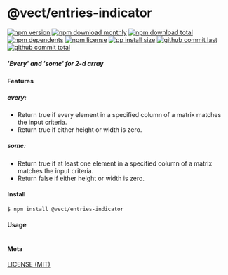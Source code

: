 # @vect/entries-indicator

[![npm version][badge-npm-version]][url-npm]
[![npm download monthly][badge-npm-download-monthly]][url-npm]
[![npm download total][badge-npm-download-total]][url-npm]
[![npm dependents][badge-npm-dependents]][url-github]
[![npm license][badge-npm-license]][url-npm]
[![pp install size][badge-pp-install-size]][url-pp]
[![github commit last][badge-github-last-commit]][url-github]
[![github commit total][badge-github-commit-count]][url-github]

[//]: <> (Shields)
[badge-npm-version]: https://flat.badgen.net/npm/v/@vect/entries-indicator
[badge-npm-download-monthly]: https://flat.badgen.net/npm/dm/@vect/entries-indicator
[badge-npm-download-total]:https://flat.badgen.net/npm/dt/@vect/entries-indicator
[badge-npm-dependents]: https://flat.badgen.net/npm/dependents/@vect/entries-indicator
[badge-npm-license]: https://flat.badgen.net/npm/license/@vect/entries-indicator
[badge-pp-install-size]: https://flat.badgen.net/packagephobia/install/@vect/entries-indicator
[badge-github-last-commit]: https://flat.badgen.net/github/last-commit/hoyeungw/vect
[badge-github-commit-count]: https://flat.badgen.net/github/commits/hoyeungw/vect

[//]: <> (Link)
[url-npm]: https://npmjs.org/package/@vect/entries-indicator
[url-pp]: https://packagephobia.now.sh/result?p=@vect/entries-indicator
[url-github]: https://github.com/hoyeungw/vect

##### 'Every' and 'some' for 2-d array 

#### Features

##### every:
- Return true if every element in a specified column of a matrix matches the input criteria.
- Return true if either height or width is zero.
##### some:
- Return true if at least one element in a specified column of a matrix matches the input criteria.
- Return false if either height or width is zero.

#### Install
```console
$ npm install @vect/entries-indicator
```

#### Usage
```js
```

#### Meta
[LICENSE (MIT)](LICENSE)
